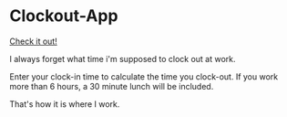 # Clockout-App

[Check it out!](https://helloimdavidhaha.github.io/Clockout-App/)

I always forget what time i'm supposed to clock out at work.

Enter your clock-in time to calculate the time you clock-out. If you work more than 6 hours, a 30
minute lunch will be included.

That's how it is where I work.